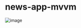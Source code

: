 # news-app-mvvm

![image](https://user-images.githubusercontent.com/53247359/211454680-f8b70509-ffd5-4a63-8d9a-c0edb693b72f.png)
